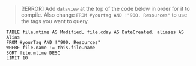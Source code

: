 > [!ERROR]
> Add `dataview` at the top of the code below in order for it to compile. Also change `FROM #yourtag AND !"900. Resources"` to use the tags you want to query.

```
TABLE file.mtime AS Modified, file.cday AS DateCreated, aliases AS Alias
FROM #yourTag AND !"900. Resources"
WHERE file.name != this.file.name 
SORT file.mtime DESC
LIMIT 10
```